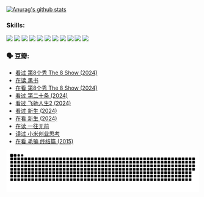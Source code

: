 
[![Anurag's github stats](https://github-readme-stats.vercel.app/api?username=w940853815)](https://github.com/anuraghazra/github-readme-stats)

### Skills:

<code><img height="32" src="https://cdn.jsdelivr.net/npm/simple-icons@v5/icons/python.svg"></code>
<code><img height="32" src="https://cdn.jsdelivr.net/npm/simple-icons@v5/icons/javascript.svg"></code>
<code><img height="32" src="https://cdn.jsdelivr.net/npm/simple-icons@v5/icons/django.svg"></code>
<code><img height="32" src="https://cdn.jsdelivr.net/npm/simple-icons@v5/icons/flask.svg"></code>
<code><img height="32" src="https://cdn.jsdelivr.net/npm/simple-icons@v5/icons/vuetify.svg"></code>
<code><img height="32" src="https://cdn.jsdelivr.net/npm/simple-icons@v5/icons/git.svg"></code>
<code><img height="32" src="https://cdn.jsdelivr.net/npm/simple-icons@v5/icons/docker.svg"></code>
<code><img height="32" src="https://cdn.jsdelivr.net/npm/simple-icons@v5/icons/postgresql.svg"></code>
<code><img height="32" src="https://cdn.jsdelivr.net/npm/simple-icons@v5/icons/elasticsearch.svg"></code>
<code><img height="32" src="https://cdn.jsdelivr.net/npm/simple-icons@v5/icons/macos.svg"></code>
<code><img height="32" src="https://cdn.jsdelivr.net/npm/simple-icons@v5/icons/linux.svg"></code>

### 🗣 豆瓣:

<!-- DOUBAN-ACTIVITIES:START -->
- [看过 第8个秀 The 8 Show‎ (2024)](https://www.douban.com/people/136069238/status/4622960077/?_i=17590412)
- [在读 黑书](https://www.douban.com/people/136069238/status/4621189759/?_i=17590413)
- [在看 第8个秀 The 8 Show‎ (2024)](https://www.douban.com/people/136069238/status/4619801154/?_i=17590413)
- [看过 第二十条‎ (2024)](https://www.douban.com/people/136069238/status/4618624208/?_i=17590413)
- [看过 飞驰人生2‎ (2024)](https://www.douban.com/people/136069238/status/4616048805/?_i=17590413)
- [看过 新生‎ (2024)](https://www.douban.com/people/136069238/status/4612373431/?_i=17590413)
- [在看 新生‎ (2024)](https://www.douban.com/people/136069238/status/4607441062/?_i=17590413)
- [在读 一往无前](https://www.douban.com/people/136069238/status/4590507310/?_i=17590413)
- [读过 小米创业思考](https://www.douban.com/people/136069238/status/4590506983/?_i=17590413)
- [在看 毛骗 终结篇‎ (2015)](https://www.douban.com/people/136069238/status/4581971924/?_i=17590413)
<!-- DOUBAN-ACTIVITIES:END -->


![Snake animation](https://raw.githubusercontent.com/w940853815/w940853815/output/github-contribution-grid-snake.svg)

<!--
**w940853815/w940853815** is a ✨ _special_ ✨ repository because its `README.md` (this file) appears on your GitHub profile.

Here are some ideas to get you started:

- 🔭 I’m currently working on ...
- 🌱 I’m currently learning ...
- 👯 I’m looking to collaborate on ...
- 🤔 I’m looking for help with ...
- 💬 Ask me about ...
- 📫 How to reach me: ...
- 😄 Pronouns: ...
- ⚡ Fun fact: ...
-->
